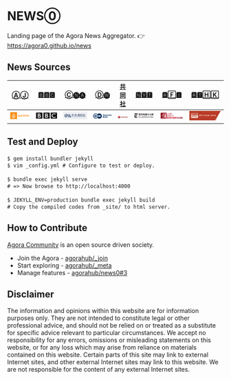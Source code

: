 # NEWS⓪

Landing page of the Agora News Aggregator. 👉 https://agora0.github.io/news

## News Sources

| [ⒶⒿ](https://agora0.github.io/news/aj) | [🅱🅱🅲](https://agora0.github.io/news/bbc) | [Ⓒ🅝🅐](https://agora0.github.io/news/cna) | [Ⓓ🅦](https://agora0.github.io/news/dw) | [共同社](https://agora0.github.io/news/kyodo) | [🅽🆈🆃](https://agora0.github.io/news/nyt) | [🆁🄵🅸](https://agora0.github.io/news/rfi) | [🆁🆃🄷🄺](https://agora0.github.io/news/rthk) |
| -- | -- | -- | -- | -- | -- | -- | -- |
| [![](./img/portfolio/aj.png)](https://chinese.aljazeera.net) | [![](./img/portfolio/bbc.png)](https://www.bbc.com/zhongwen/simp) | [![](./img/portfolio/cna.png)](https://www.cna.com.tw) | [![](./img/portfolio/dw.png)](https://www.dw.com/zh) | [![](./img/portfolio/kyodo.png)](https://china.kyodonews.net) | [![](./img/portfolio/nyt.png)](https://cn.nytimes.com) | [![](./img/portfolio/rfi.png)](https://www.rfi.fr/cn/) | [![](./img/portfolio/rthk.png)](https://news.rthk.hk/rthk/ch/) |

## Test and Deploy

```
$ gem install bundler jekyll 
$ vim _config.yml # Configure to test or deploy.

$ bundle exec jekyll serve
# => Now browse to http://localhost:4000

$ JEKYLL_ENV=production bundle exec jekyll build
# Copy the compiled codes from _site/ to html server.
```

## How to Contribute

[Agora Community](https://github.com/agorahub) is an open source driven society.
- Join the Agora - [agorahub/_join](https://github.com/agorahub/_join)
- Start exploring - [agorahub/_meta](https://github.com/agorahub/_meta)
- Manage features - [agorahub/news0#3](https://github.com/agorahub/news0/issues/3)

## Disclaimer

The information and opinions within this website are for information purposes only. They are not intended to constitute legal or other professional advice, and should not be relied on or treated as a substitute for specific advice relevant to particular circumstances. We accept no responsibility for any errors, omissions or misleading statements on this website, or for any loss which may arise from reliance on materials contained on this website. Certain parts of this site may link to external Internet sites, and other external Internet sites may link to this website. We are not responsible for the content of any external Internet sites.
